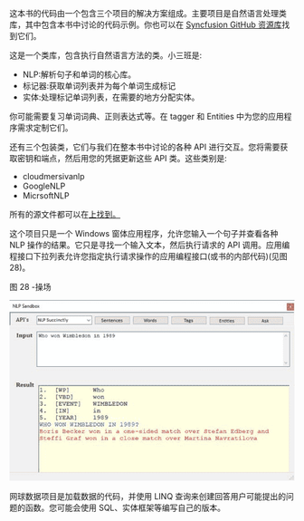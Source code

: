 这本书的代码由一个包含三个项目的解决方案组成。主要项目是自然语言处理类库，其中包含本书中讨论的代码示例。你也可以在 [Syncfusion GitHub 资源库](https://github.com/SyncfusionSuccinctlyE-Books/Natural-Language-Processing-Succinctly)找到它们。

这是一个类库，包含执行自然语言方法的类。小三班是:

*   NLP:解析句子和单词的核心库。
*   标记器:获取单词列表并为每个单词生成标记
*   实体:处理标记单词列表，在需要的地方分配实体。

你可能需要复习单词词典、正则表达式等。在 tagger 和 Entities 中为您的应用程序需求定制它们。

还有三个包装类，它们与我们在整本书中讨论的各种 API 进行交互。您将需要获取密钥和端点，然后用您的凭据更新这些 API 类。这些类别是:

*   cloudmersivanlp
*   GoogleNLP
*   MicrsoftNLP

所有的源文件都可以在[上找到。](https://github.com/SyncfusionSuccinctlyE-Books/Natural-Language-Processing-Succinctly)

这个项目只是一个 Windows 窗体应用程序，允许您输入一个句子并查看各种 NLP 操作的结果。它只是寻找一个输入文本，然后执行请求的 API 调用。应用编程接口下拉列表允许您指定执行请求操作的应用编程接口(或书的内部代码)(见图 28)。

图 28 -操场

![](img/image026.jpg)

网球数据项目是加载数据的代码，并使用 LINQ 查询来创建回答用户可能提出的问题的函数。您可能会使用 SQL、实体框架等编写自己的版本。